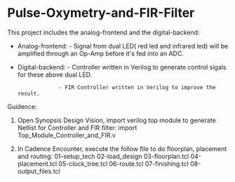# Pulse-Oxymetry-and-FIR-Filter

This project includes the analog-frontend and the digital-backend:

- Analog-frontend: - Signal from dual LED( red led and infrared led) will be amplified through an Op-Amp before it's fed into an ADC.

- Digital-backend: - Controller written in Verilog to generate control sigals for these above dual LED.
                   
                   - FIR Controller written in Verilog to improve the result.


Guidence:

1. Open Synopsis Design Vision, import verilog top module to generate Netlist for Controller and FIR filter:
  import Top_Module_Controller_and_FIR.v

2. In Cadence Encounter, execute the follow file to do floorplan, placement and routing:
  01-setup_tech
  02-load_design
  03-floorplan.tcl
  04-placement.tcl
  05-clock_tree.tcl
  06-route.tcl
  07-finishing.tcl
  08-output_files.tcl
